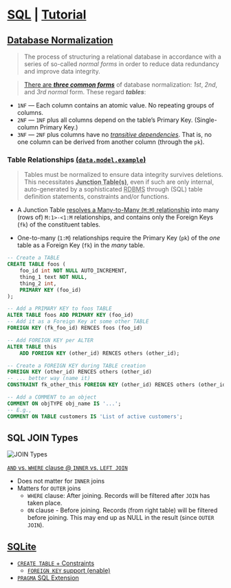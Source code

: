 
# [SQL](https://www.w3schools.com/sql/sql_ref_keywords.asp "'SQL Keywords Reference' @ w3schools.com") | [Tutorial](https://www.w3schools.com/sql/ "@ w3schools.com")

## [Database Normalization](https://en.wikipedia.org/wiki/Database_normalization "Wikipedia")

>The process of structuring a relational database in accordance with a series of so-called _normal forms_ in order to reduce data redundancy and improve data integrity.

>[There are ___three common forms___](https://www.guru99.com/database-normalization.html "www.guru99.com") of database normalization: _1st_, _2nd_, and _3rd normal_ form. These regard ___tables___: 

- `1NF` &mdash; Each column contains an atomic value. No repeating groups of columns.
- `2NF` &mdash; `1NF` plus all columns depend on the table’s Primary Key. (Single-column Primary Key.)
- `3NF` &mdash; `2NF` plus columns have no [_transitive dependencies_](https://www.google.com/search?q=transitive+functional+dependencies "Google search ..."). That is, no one column can be derived from another column (through the `pk`).

### Table Relationships [(`data.model.example`)](data.model.example.png)

>Tables must be normalized to ensure data integrity survives deletions. This necessitates <abbr title="Associative Table/Entity">__Junction Table(s)__</abbr>, even if such are only internal, auto-generated by a sophisticated <abbr title="Relational Database Management System">RDBMS</abbr> through (SQL) table definition statements, constraints and/or functions. <a name="jt"></a>

- A Junction Table [resolves a Many-to-Many (`M:M`) relationship](https://stackoverflow.com/questions/9789736/how-to-implement-a-many-to-many-relationship-in-postgresql "PostgreSQL @ StackOverflow ") into many (rows of) `M:1>-<1:M` relationships, and contains only the Foreign Keys (`fk`) of the constituent tables.

- One-to-many (`1:M`) relationships require the Primary Key (`pk`) of the _one_ table as a Foreign Key (`fk`) in the _many_ table.


```sql
-- Create a TABLE 
CREATE TABLE foos (
    foo_id int NOT NULL AUTO_INCREMENT,
    thing_1 text NOT NULL,
    thing_2 int,
    PRIMARY KEY (foo_id)
); 

-- Add a PRIMARY KEY to foos TABLE
ALTER TABLE foos ADD PRIMARY KEY (foo_id)
-- Add it as a Foreign Key at some other TABLE 
FOREIGN KEY (fk_foo_id) RENCES foos (foo_id)

-- Add FOREIGN KEY per ALTER
ALTER TABLE this
    ADD FOREIGN KEY (other_id) RENCES others (other_id); 

-- Create a FOREIGN KEY during TABLE creation
FOREIGN KEY (other_id) RENCES others (other_id)
-- ... better way (name it)
CONSTRAINT fk_other_this FOREIGN KEY (other_id) RENCES others (other_id)

-- Add a COMMENT to an object
COMMENT ON objTYPE obj_name IS '...';
-- E.g., 
COMMENT ON TABLE customers IS 'List of active customers';
```

## SQL JOIN Types 

![JOIN Types](SQL.JOIN-types.png)

[`AND` vs. `WHERE` clause @ `INNER` vs. `LEFT JOIN` ](https://stackoverflow.com/questions/354070/sql-join-where-clause-vs-on-clause "StackOverflow.com")

- Does not matter for `INNER` joins
- Matters for `OUTER` joins
    - `WHERE` clause: After joining. Records will be filtered after `JOIN` has taken place.
    - `ON` clause - Before joining. Records (from right table) will be filtered before joining. This may end up as NULL in the result (since `OUTER JOIN`).

## [SQLite](https://www.sqlite.org/ "SQLite.org :: Serverless before serverless was cool.")
- [`CREATE TABLE` + Constraints](https://www.sqlite.org/lang_createtable.html "SQLite.org/lang_createtable")
    - [`FOREIGN KEY` support (enable)](https://www.sqlite.org/foreignkeys.html "SQLite.org/foreignkeys")
- [`PRAGMA` SQL Extension](https://www.sqlite.org/pragma.html "SQLite.org/pragma :: pre-processing directive[s] i.e. 'pragmatic'")


### &nbsp;
<!-- 

# [Markdown](https://github.com/adam-p/markdown-here/wiki/Markdown-Cheatsheet "______")

([MD](___.html "@ browser"))   

-->

